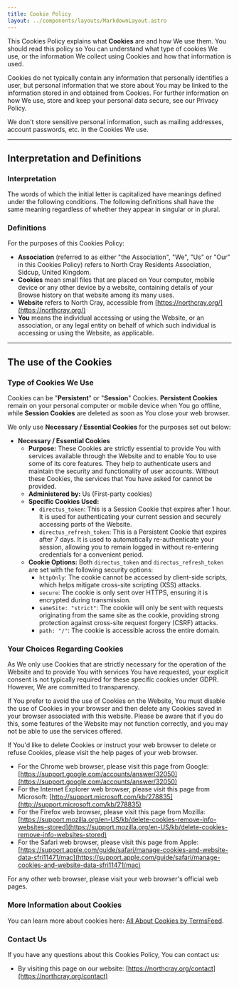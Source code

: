 ```yaml
---
title: Cookie Policy
layout: ../components/layouts/MarkdownLayout.astro
---
```


This Cookies Policy explains what **Cookies** are and how We use them. You should read this policy so You can understand what type of cookies We use, or the information We collect using Cookies and how that information is used.

Cookies do not typically contain any information that personally identifies a user, but personal information that we store about You may be linked to the information stored in and obtained from Cookies. For further information on how We use, store and keep your personal data secure, see our Privacy Policy.

We don't store sensitive personal information, such as mailing addresses, account passwords, etc. in the Cookies We use.

---

## Interpretation and Definitions

### Interpretation

The words of which the initial letter is capitalized have meanings defined under the following conditions. The following definitions shall have the same meaning regardless of whether they appear in singular or in plural.

### Definitions

For the purposes of this Cookies Policy:

- **Association** (referred to as either "the Association", "We", "Us" or "Our" in this Cookies Policy) refers to North Cray Residents Association, Sidcup, United Kingdom.
- **Cookies** mean small files that are placed on Your computer, mobile device or any other device by a website, containing details of your Browse history on that website among its many uses.
- **Website** refers to North Cray, accessible from [https://northcray.org/](https://northcray.org/)
- **You** means the individual accessing or using the Website, or an association, or any legal entity on behalf of which such individual is accessing or using the Website, as applicable.

---

## The use of the Cookies

### Type of Cookies We Use

Cookies can be "**Persistent**" or "**Session**" Cookies. **Persistent Cookies** remain on your personal computer or mobile device when You go offline, while **Session Cookies** are deleted as soon as You close your web browser.

We only use **Necessary / Essential Cookies** for the purposes set out below:

- **Necessary / Essential Cookies**
  - **Purpose:** These Cookies are strictly essential to provide You with services available through the Website and to enable You to use some of its core features. They help to authenticate users and maintain the security and functionality of user accounts. Without these Cookies, the services that You have asked for cannot be provided.
  - **Administered by:** Us (First-party cookies)
  - **Specific Cookies Used:**
    - `directus_token`: This is a Session Cookie that expires after 1 hour. It is used for authenticating your current session and securely accessing parts of the Website.
    - `directus_refresh_token`: This is a Persistent Cookie that expires after 7 days. It is used to automatically re-authenticate your session, allowing you to remain logged in without re-entering credentials for a convenient period.
  - **Cookie Options:** Both `directus_token` and `directus_refresh_token` are set with the following security options:
    - `httpOnly`: The cookie cannot be accessed by client-side scripts, which helps mitigate cross-site scripting (XSS) attacks.
    - `secure`: The cookie is only sent over HTTPS, ensuring it is encrypted during transmission.
    - `sameSite: "strict"`: The cookie will only be sent with requests originating from the same site as the cookie, providing strong protection against cross-site request forgery (CSRF) attacks.
    - `path: "/"`: The cookie is accessible across the entire domain.

### Your Choices Regarding Cookies

As We only use Cookies that are strictly necessary for the operation of the Website and to provide You with services You have requested, your explicit consent is not typically required for these specific cookies under GDPR. However, We are committed to transparency.

If You prefer to avoid the use of Cookies on the Website, You must disable the use of Cookies in your browser and then delete any Cookies saved in your browser associated with this website. Please be aware that if you do this, some features of the Website may not function correctly, and you may not be able to use the services offered.

If You'd like to delete Cookies or instruct your web browser to delete or refuse Cookies, please visit the help pages of your web browser.

- For the Chrome web browser, please visit this page from Google: [https://support.google.com/accounts/answer/32050](https://support.google.com/accounts/answer/32050)
- For the Internet Explorer web browser, please visit this page from Microsoft: [http://support.microsoft.com/kb/278835](http://support.microsoft.com/kb/278835)
- For the Firefox web browser, please visit this page from Mozilla: [https://support.mozilla.org/en-US/kb/delete-cookies-remove-info-websites-stored](https://support.mozilla.org/en-US/kb/delete-cookies-remove-info-websites-stored)
- For the Safari web browser, please visit this page from Apple: [https://support.apple.com/guide/safari/manage-cookies-and-website-data-sfri11471/mac](https://support.apple.com/guide/safari/manage-cookies-and-website-data-sfri11471/mac)

For any other web browser, please visit your web browser's official web pages.

### More Information about Cookies

You can learn more about cookies here: [All About Cookies by TermsFeed](https://www.termsfeed.com/blog/cookies/).

### Contact Us

If you have any questions about this Cookies Policy, You can contact us:

- By visiting this page on our website: [https://northcray.org/contact](https://northcray.org/contact)
